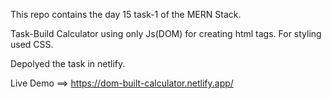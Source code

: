 This repo contains the day 15 task-1 of the MERN Stack.

Task-Build Calculator using only Js(DOM) for creating html tags. For styling used CSS. 

Depolyed the task in netlify.

Live Demo ==> https://dom-built-calculator.netlify.app/
